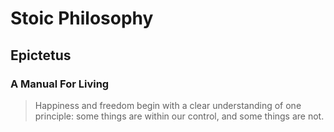 # Stoic Philosophy
## Epictetus
### A Manual For Living

> Happiness and freedom begin with a clear understanding of one principle: some things are within our control, and some things are not.
